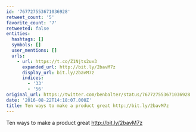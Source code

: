 ```yaml
---
id: '767727553671036928'
retweet_count: '5'
favorite_count: '7'
retweeted: false
entities:
  hashtags: []
  symbols: []
  user_mentions: []
  urls:
    - url: https://t.co/Z1Njts2ux3
      expanded_url: http://bit.ly/2bavM7z
      display_url: bit.ly/2bavM7z
      indices:
        - '33'
        - '56'
original_url: https://twitter.com/benbalter/status/767727553671036928
date: '2016-08-22T14:18:07.000Z'
title: Ten ways to make a product great http://bit.ly/2bavM7z
---
```


Ten ways to make a product great http://bit.ly/2bavM7z